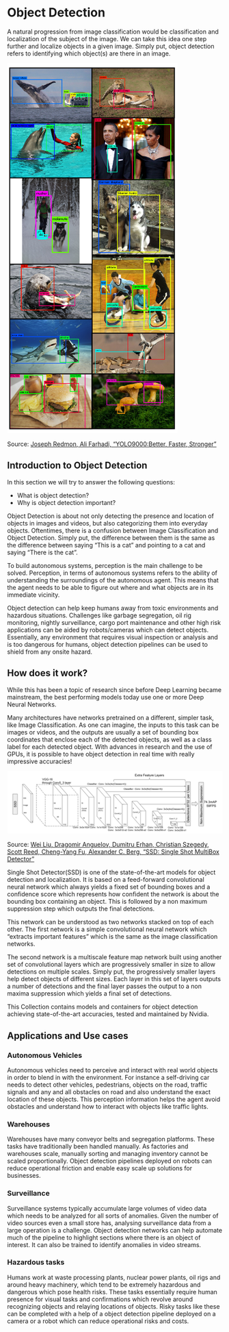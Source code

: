# Object Detection

A natural progression from image classification would be classification and localization of the subject of the image. We can take this idea one step further and localize objects in a given image. Simply put, object detection refers to identifying which object(s) are there in an image.

![](img/2_object-detection-figure-1.png)

Source: [Joseph Redmon, Ali Farhadi, “YOLO9000:Better, Faster, Stronger”](https://arxiv.org/abs/1612.08242)

## Introduction to Object Detection
In this section we will try to answer the following questions: 
- What is object detection?
- Why is object detection important?

Object Detection is about not only detecting the presence and location of objects in images and videos, but also categorizing them into everyday objects. Oftentimes, there is a confusion between Image Classification and Object Detection. Simply put, the difference between them is the same as the difference between saying “This is a cat” and pointing to a cat and saying “There is the cat”.

To build autonomous systems, perception is the main challenge to be solved. Perception, in terms of autonomous systems refers to the ability of understanding the surroundings of the autonomous agent. This means that the agent needs to be able to figure out where and what objects are in its immediate vicinity.  

Object detection can help keep humans away from toxic environments and hazardous situations. Challenges like garbage segregation, oil rig monitoring, nightly surveillance, cargo port maintenance and other high risk applications can be aided by robots/cameras which can detect objects. Essentially, any environment that requires visual inspection or analysis and is too dangerous for humans, object detection pipelines can be used to shield from any onsite hazard.


## How does it work?
While this has been a topic of research since before Deep Learning became mainstream, the best performing models today use one or more Deep Neural Networks. 

Many architectures have networks pretrained on a different, simpler task, like Image Classification. As one can imagine, the inputs to this task can be images or videos, and the outputs are usually a set of bounding box coordinates that enclose each of the detected objects, as well as a class label for each detected object. With advances in research and the use of GPUs, it is possible to have object detection in real time with really impressive accuracies!

![](img/2_object-detection-figure-2.png)

Source: [Wei Liu, Dragomir Anguelov, Dumitru Erhan, Christian Szegedy, Scott Reed, Cheng-Yang Fu, Alexander C. Berg, “SSD: Single Shot MultiBox Detector”](https://arxiv.org/abs/1512.02325)

Single Shot Detector(SSD) is one of the state-of-the-art models for object detection and localization. It is based on a feed-forward convolutional neural network which always yields a fixed set of bounding boxes and a confidence score which represents how confident the network is about the bounding box containing an object. This is followed by a non maximum suppression step which outputs the final detections. 

This network can be understood as two networks stacked on top of each other. The first network is a simple convolutional neural network which “extracts important features” which is the same as the image classification networks.

The second network is a multiscale feature map network built using another set of convolutional layers which are progressively smaller in size to allow detections on multiple scales. Simply put, the progressively smaller layers help detect objects of different sizes. Each layer in this set of layers outputs a number of detections and the final layer passes the output to a non maxima suppression which yields a final set of detections.

This Collection contains models and containers for object detection achieving state-of-the-art accuracies, tested and maintained by Nvidia.


## Applications and Use cases

### Autonomous Vehicles
Autonomous vehicles need to perceive and interact with real world objects in order to blend in with the environment. For instance a self-driving car needs to detect other vehicles, pedestrians, objects on the road, traffic signals and any and all obstacles on road and also understand the exact location of these objects. This perception information helps the agent avoid obstacles and understand how to interact with objects like traffic lights.

### Warehouses
Warehouses have many conveyor belts and segregation platforms. These tasks have traditionally been handled manually. As factories and warehouses scale, manually sorting and managing inventory cannot be scaled proportionally. Object detection pipelines deployed on robots can reduce operational friction and enable easy scale up solutions for businesses. 

### Surveillance
Surveillance systems typically accumulate large volumes of video data which needs to be analyzed for all sorts of anomalies. Given the number of video sources even a small store has, analysing surveillance data from a large operation is a challenge. Object detection networks can help automate much of the pipeline to highlight sections where there is an object of interest. It can also be trained to identify anomalies in video streams.

### Hazardous tasks
Humans work at waste processing plants, nuclear power plants, oil rigs and around heavy machinery, which tend to be extremely hazardous and dangerous which pose health risks. These tasks essentially require human presence for visual tasks and confirmations which revolve around recognizing objects and relaying locations of objects. Risky tasks like these can be completed with a help of a object detection pipeline deployed on a camera or a robot which can reduce operational risks and costs.